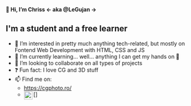 **👋 Hi, I’m Chriss <- aka @LeGujan ->**

## I'm a student and a free learner
- 👀 I’m interested in pretty much anything tech-related, but mostly on Fontend Web Development with HTML, CSS and JS
- 🌱 I’m currently learning... well... anything I can get my hands on 🤣
- 💞️ I’m looking to collaborate on all types of projects
- ❓  Fun fact: I love CG and 3D stuff
- 📫 Find me on:
    - https://cgphoto.ro/
    - [<img align="left" width="22px" src="https://cdn-icons-png.flaticon.com/512/174/174855.png" />]
